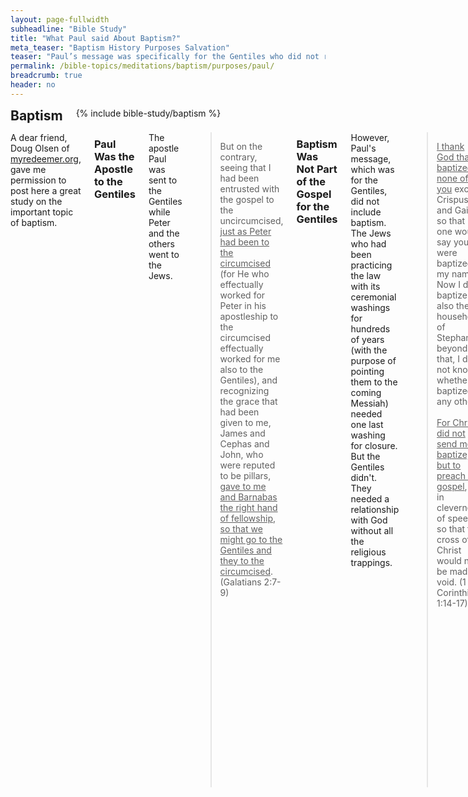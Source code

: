 ```yaml
---
layout: page-fullwidth
subheadline: "Bible Study"
title: "What Paul said About Baptism?"
meta_teaser: "Baptism History Purposes Salvation"
teaser: "Paul’s message was specifically for the Gentiles who did not rely on ceremonial cleanliness. He explained to them –the Gentiles– that there is only one baptism and it is done by the Holy Spirit to join people together into one holy body –the body of Christ. Paul’s ministry did not include water baptism because the Gentiles didn’t need to end their relationship with the Mosaic Law. They needed to begin a relationship with the living God."
permalink: /bible-topics/meditations/baptism/purposes/paul/
breadcrumb: true
header: no
---
```

<!--more-->
<div class="row">
<div class="bible-index medium-4 medium-push-8 columns">
<h2 style="margin: 0px">Baptism</h2>
        {% include bible-study/baptism %}
</div><!-- /.medium-4.columns -->
<div class="medium-8 medium-pull-4 columns" markdown="1">

<p class="blockquote">A dear friend, Doug Olsen of <a href="http://myredeemer.org">myredeemer.org</a>, gave me permission to post here a great study on the important topic of baptism.</p>

### Paul Was the Apostle to the Gentiles

The apostle Paul was sent to the Gentiles while Peter and the others went to the Jews.

> But on the contrary, seeing that I had been entrusted with the gospel to the uncircumcised, <u>just as Peter had been to the circumcised</u> (for He who effectually worked for Peter in his apostleship to the circumcised effectually worked for me also to the Gentiles), and recognizing the grace that had been given to me, James and Cephas and John, who were reputed to be pillars, <u>gave to me and Barnabas the right hand of fellowship, so that we might go to the Gentiles and they to the circumcised</u>. (Galatians 2:7-9)

### Baptism Was Not Part of the Gospel for the Gentiles

However, Paul's message, which was for the Gentiles, did not include baptism. The Jews who had been practicing the law with its ceremonial washings for hundreds of years (with the purpose of pointing them to the coming Messiah) needed one last washing for closure. But the Gentiles didn't. They needed a relationship with God without all the religious trappings.

> <u>I thank God that I baptized none of you</u> except Crispus and Gaius, so that no one would say you were baptized in my name. Now I did baptize also the household of Stephanas; beyond that, I do not know whether I baptized any other.
<br /><br />
<u>For Christ did not send me to baptize, but to preach the gospel</u>, not in cleverness of speech, so that the cross of Christ would not be made void. (1 Corinthians 1:14-17)

### But Paul Did Baptize Gentiles in Corinth Didn't He?

Maybe, but not necessarily. The account of his being in Corinth is found in Acts 18. It starts out stating that Paul went there to visit some Jewish friends that had escaped from Rome.

> After these things he left Athens and went to Corinth. And he found a Jew named Aquila, a native of Pontus, having recently come from Italy with his wife Priscilla, because Claudius had commanded all the Jews to leave Rome. He came to them, and because he was of the same trade, he stayed with them and they were working, for by trade they were tent-makers. (Acts 18:1-3)

In the book of Romans, Paul stated that his heart's desire was for his fellow countrymen to be saved. According to this account in Acts 18, Paul had been ministering to those who were in the synagogue –no doubt to reach the Jews; but there were also Gentiles present. And it was at this point in time (Acts 18:6) that he became frustrated and his focus was moved from the Jews to the Gentiles.

> Every Sabbath he reasoned in the synagogue, trying to persuade Jews and Greeks. When Silas and Timothy came from Macedonia, Paul devoted himself exclusively to preaching, testifying to the Jews that Jesus was the Messiah. But when they opposed Paul and became abusive, he shook out his clothes in protest and said to them, “Your blood be on your own heads! I am innocent of it. From now on I will go to the Gentiles.” Then Paul left the synagogue and went next door to the house of Titius Justus, a worshiper of God. (Acts 18:4-7)

One of the names of the people that Paul baptized (noted in 1 Corinthians 1:14-16) was Crispus. He must have been a Jew since he was the synagogue ruler!

> Crispus, <u>the leader of the synagogue</u>, believed in the Lord with all his household, and many of the Corinthians when they heard were believing and being baptized. (Acts 18:8)

Here, it says that many of the Corinthians were believing and being baptized. Since Paul said that he only baptized Crispus, Gaius and the household of Stephanas, then others must also have performed the ceremony. Perhaps Gaius and Stephanas were Gentiles –we don't know. But what we do know for certain is that Paul's gospel was for the Gentiles and it did not include baptism (1 Corinthians 1:17).

### Paul's Resolution on Baptism

In 1 Corinthians 1:17, Paul identified two detractors from the cross of Christ. The first is cleverness of speech. It elevates the speaker above the Savior. He wanted his words to remain simple so that everyone could understand –and that their salvation would rest solely on the power of God (2 Corinthians 2:1-5).

The other detractor is baptism. He saw that it caused divisions in the church (1 Corinthians 1:10-17). Believers were becoming disciples (students) of Apollos and Peter and Christ. Paul's mission was to bring people to a united faith in Christ.

<a href="{{ site.projectname }}/bible-topics/meditations/baptism/salvation/">Next: Is Baptism Essential?</a>

{% include bible-study/bible-study-footer %}
</div><!-- /.medium-8.columns -->
</div><!-- /.row -->
